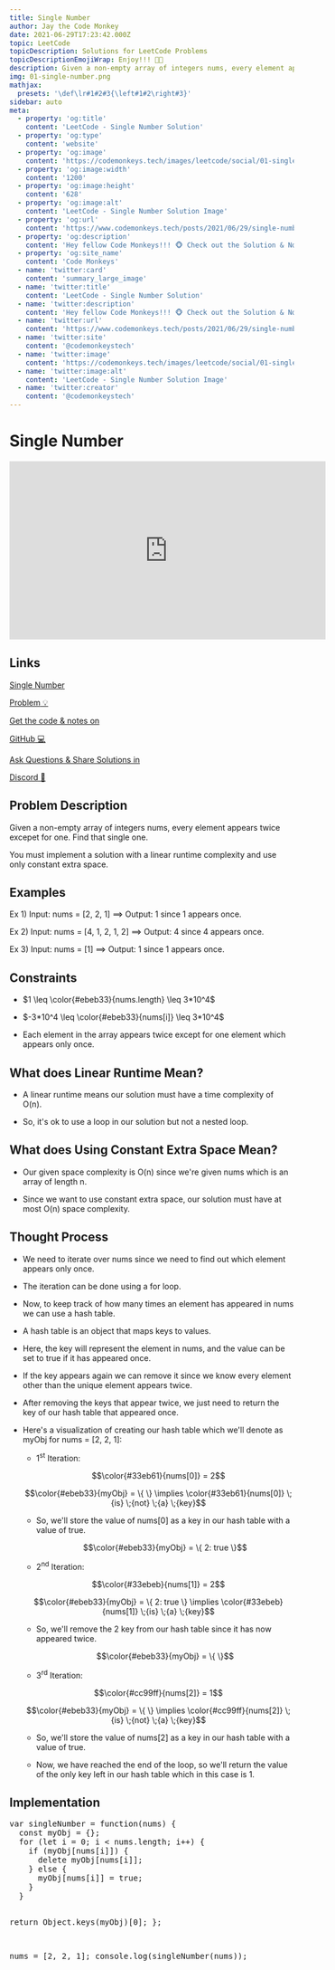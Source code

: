 ```yaml
---
title: Single Number
author: Jay the Code Monkey
date: 2021-06-29T17:23:42.000Z
topic: LeetCode
topicDescription: Solutions for LeetCode Problems
topicDescriptionEmojiWrap: Enjoy!!! 🍌🐒
description: Given a non-empty array of integers nums, every element appears twice excepet for one. Find that single...
img: 01-single-number.png
mathjax:
  presets: '\def\lr#1#2#3{\left#1#2\right#3}'
sidebar: auto
meta:
  - property: 'og:title'
    content: 'LeetCode - Single Number Solution'
  - property: 'og:type'
    content: 'website'
  - property: 'og:image'
    content: 'https://codemonkeys.tech/images/leetcode/social/01-single-number-link-post.png'
  - property: 'og:image:width'
    content: '1200'
  - property: 'og:image:height'
    content: '628'
  - property: 'og:image:alt'
    content: 'LeetCode - Single Number Solution Image'
  - property: 'og:url'
    content: 'https://www.codemonkeys.tech/posts/2021/06/29/single-number/'
  - property: 'og:description'
    content: 'Hey fellow Code Monkeys!!! 🐵 Check out the Solution & Notes for the LeetCode problem Single Number! 🍌🐒'
  - property: 'og:site_name'
    content: 'Code Monkeys'
  - name: 'twitter:card'
    content: 'summary_large_image'
  - name: 'twitter:title'
    content: 'LeetCode - Single Number Solution'
  - name: 'twitter:description'
    content: 'Hey fellow Code Monkeys!!! 🐵 Check out the Solution & Notes for the LeetCode problem Single Number! 🍌🐒'
  - name: 'twitter:url'
    content: 'https://www.codemonkeys.tech/posts/2021/06/29/single-number/'
  - name: 'twitter:site'
    content: '@codemonkeystech'
  - name: 'twitter:image'
    content: 'https://codemonkeys.tech/images/leetcode/social/01-single-number-link-post.png'
  - name: 'twitter:image:alt'
    content: 'LeetCode - Single Number Solution Image'
  - name: 'twitter:creator'
    content: '@codemonkeystech'
---
```


# Single Number

<PostDetails :author="$frontmatter.author" :posted="$frontmatter.date" :updated="$page.lastUpdated" />

<div class="video-wrapper">
  <iframe width="560" height="315" src="https://www.youtube-nocookie.com/embed/K6TuMWpnmqQ" title="YouTube video player" frameborder="0" allow="accelerometer; autoplay; clipboard-write; encrypted-media; gyroscope; picture-in-picture" allowfullscreen></iframe>
</div>

## Links

<p><a href="https://leetcode.com/problems/single-number/" target="_blank" rel="noopener noreferrer">Single Number <div class="emoji-wrap">Problem<span>&nbsp;💡</span></div></a></p>
<p><a href="https://github.com/codemonkeysio/LeetCode" target="_blank" rel="noopener noreferrer">Get the code & notes on <div class="emoji-wrap">GitHub<span>&nbsp;💻</span></div></a></p>
<p><a href="https://discord.gg/mh9rQmwJ8H" target="_blank" rel="noopener noreferrer">Ask Questions & Share Solutions in <div class="emoji-wrap">Discord<span>&nbsp;🤖</span></div></a></p>

## Problem Description

Given a <span class="post-term-one post-term-bold">non-empty</span> array of integers <span class="post-term-one">nums</span>, every element appears <span class="post-term-one">twice</span> excepet for one. Find that single one.

You must implement a solution with a <span class="post-term-one">linear runtime</span> complexity and use only <span class="post-term-one">constant extra space</span>.

## Examples

Ex 1) Input: <span class="post-term-one">nums</span> = [2, 2, 1] $\implies$ Output: <span class="post-term-one">1</span> since 1 appears once.

Ex 2) Input: <span class="post-term-one">nums</span> = [4, 1, 2, 1, 2] $\implies$ Output: <span class="post-term-one">4</span> since 4 appears once.

Ex 3) Input: <span class="post-term-one">nums</span> = [1] $\implies$ Output: <span class="post-term-one">1</span> since 1 appears once.

## Constraints

- $1 \leq \color{#ebeb33}{nums.length} \leq 3*10^4$

- $-3*10^4 \leq \color{#ebeb33}{nums[i]} \leq 3*10^4$

- Each element in the array appears <span class="post-term-one">twice</span> except for one element which appears only once.

## What does Linear Runtime Mean?

- A <span class="post-term-one">linear runtime</span> means our solution must have a time complexity of <span class="post-term-one">O(n)</span>.

- So, it's ok to use a loop in our solution but not a nested loop.

## What does Using Constant Extra Space Mean?

- Our given space complexity is <span class="post-term-one">O(n)</span> since we're given <span class="post-term-one">nums</span> which is an array of <span class="post-term-one">length n</span>.

- Since we want to use <span class="post-term-one">constant extra space</span>, our solution must have at most <span class="post-term-one">O(n)</span> space complexity.

## Thought Process

- We need to iterate over <span class="post-term-one">nums</span> since we need to find out which element appears only once.

- The iteration can be done using a for loop.

- Now, to keep track of how many times an element has appeared in <span class="post-term-one">nums</span> we can use a <span class="post-term-one">hash table</span>.

- A <span class="post-term-one">hash table</span> is an object that maps keys to values.

- Here, the key will represent the element in <span class="post-term-one">nums</span>, and the value can be set to <span class="post-term-one">true</span> if it has appeared once.

- If the key appears again we can remove it since we know every element other than the unique element appears <span class="post-term-one">twice</span>.

- After removing the keys that appear <span class="post-term-one">twice</span>, we just need to return the key of our <span class="post-term-one">hash table</span> that appeared once.

- Here's a visualization of creating our <span class="post-term-one">hash table</span> which we'll denote as <span class="post-term-one">myObj</span> for <span class="post-term-one">nums</span> = [2, 2, 1]:

  - <span class="post-term-one">1<sup>st</sup> Iteration:</span>

  $$\color{#33eb61}{nums[0]} = 2$$

  $$\color{#ebeb33}{myObj} = \{ \} \implies \color{#33eb61}{nums[0]} \;{is} \;{not} \;{a} \;{key}$$

  - So, we'll store the value of <span class="post-term-two">nums[0]</span> as a key in our <span class="post-term-one">hash table</span> with a value of true.

    $$\color{#ebeb33}{myObj} = \{ 2: true \}$$

  - <span class="post-term-one">2<sup>nd</sup> Iteration:</span>

  $$\color{#33ebeb}{nums[1]} = 2$$

  $$\color{#ebeb33}{myObj} = \{ 2: true \} \implies \color{#33ebeb}{nums[1]} \;{is} \;{a} \;{key}$$

  - So, we'll remove the 2 key from our <span class="post-term-one">hash table</span> since it has now appeared twice.

    $$\color{#ebeb33}{myObj} = \{ \}$$

  - <span class="post-term-one">3<sup>rd</sup> Iteration:</span>

  $$\color{#cc99ff}{nums[2]} = 1$$

  $$\color{#ebeb33}{myObj} = \{ \} \implies \color{#cc99ff}{nums[2]} \;{is} \;{not} \;{a} \;{key}$$

  - So, we'll store the value of <span class="post-term-four">nums[2]</span> as a key in our <span class="post-term-one">hash table</span> with a value of true.

  - Now, we have reached the end of the loop, so we'll return the value of the only key left in our <span class="post-term-one">hash table</span> which in this case is 1.

## Implementation

<code-fence lang="js" heading="Single Number">
<pre vue-slot="code">
var singleNumber = function(nums) {
  const myObj = {};
  for (let i = 0; i < nums.length; i++) {
    if (myObj[nums[i]]) {
      delete myObj[nums[i]];
    } else {
      myObj[nums[i]] = true;
    }
  }

  return Object.keys(myObj)[0];
};

nums = [2, 2, 1];
console.log(singleNumber(nums));

</pre>
</code-fence>

<pagination-buttons :pageKey="$page.key" :topic="$frontmatter.topic" />
